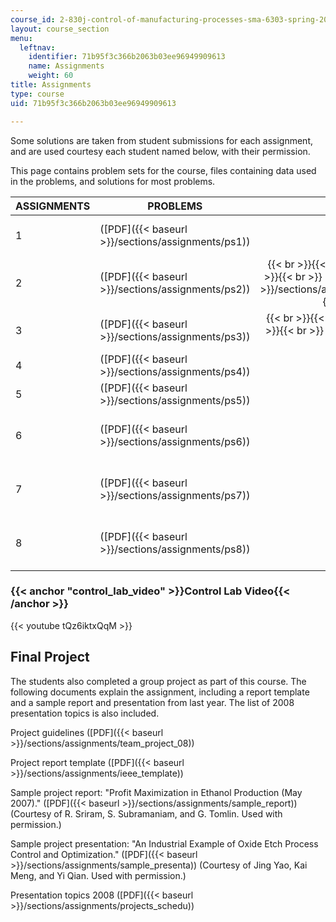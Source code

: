 ```yaml
---
course_id: 2-830j-control-of-manufacturing-processes-sma-6303-spring-2008
layout: course_section
menu:
  leftnav:
    identifier: 71b95f3c366b2063b03ee96949909613
    name: Assignments
    weight: 60
title: Assignments
type: course
uid: 71b95f3c366b2063b03ee96949909613

---
```


Some solutions are taken from student submissions for each assignment, and are used courtesy each student named below, with their permission.

This page contains problem sets for the course, files containing data used in the problems, and solutions for most problems.

| ASSIGNMENTS | PROBLEMS | DATA | SOLUTIONS |
| --- | --- | :-: | :-: |
| 1 | ([PDF]({{< baseurl >}}/sections/assignments/ps1)) | &nbsp; | ([PDF]({{< baseurl >}}/sections/assignments/sol1)) (Courtesy of Eehern Wong.) |
| 2 | ([PDF]({{< baseurl >}}/sections/assignments/ps2)) |  {{< br >}}{{< br >}} Problem 4:([XLS](/coursemedia/2-830j-control-of-manufacturing-processes-sma-6303-spring-2008/02f602dd7ec14aa83546427f012fbef2_24.xls)) {{< br >}}{{< br >}} [Control lab video]({{< baseurl >}}/sections/assignments#control_lab_video) {{< br >}}{{< br >}}  | ([PDF]({{< baseurl >}}/sections/assignments/sol2)) |
| 3 | ([PDF]({{< baseurl >}}/sections/assignments/ps3)) |  {{< br >}}{{< br >}} Problem 4: ([XLS](/coursemedia/2-830j-control-of-manufacturing-processes-sma-6303-spring-2008/716e83266c5b4425cd42cd39bbdbdaa2_34.xls)) {{< br >}}{{< br >}} Problem 5: ([XLS](/coursemedia/2-830j-control-of-manufacturing-processes-sma-6303-spring-2008/45cb4c475a5e60b0a1518aca7a7e9bcf_35.xls)) {{< br >}}{{< br >}}  | ([PDF]({{< baseurl >}}/sections/assignments/sol3)) |
| 4 | ([PDF]({{< baseurl >}}/sections/assignments/ps4)) | Problem 2: ([XLS](/coursemedia/2-830j-control-of-manufacturing-processes-sma-6303-spring-2008/04ab5cd0ffbfbfbaa0daec5bae6da509_42.xls)) | ([PDF]({{< baseurl >}}/sections/assignments/sol4)) |
| 5 | ([PDF]({{< baseurl >}}/sections/assignments/ps5)) | &nbsp; | ([PDF]({{< baseurl >}}/sections/assignments/sol5)) |
| 6 | ([PDF]({{< baseurl >}}/sections/assignments/ps6)) | Problem 1: ([XLS](/coursemedia/2-830j-control-of-manufacturing-processes-sma-6303-spring-2008/e8837bad2cdf9d37ea771229cd64a176_61.xls)) | ([PDF]({{< baseurl >}}/sections/assignments/sol6)) (Courtesy of Xiangyong Su, Koji Umeda, and Kaizhao Lee.) |
| 7 | ([PDF]({{< baseurl >}}/sections/assignments/ps7)) | Problem 3: ([XLS](/coursemedia/2-830j-control-of-manufacturing-processes-sma-6303-spring-2008/d7b4ec6f7f9823cf24628958622deee9_73.xls)) | ([PDF]({{< baseurl >}}/sections/assignments/sol7)) (Courtesy of Xiangyong Su and Richard Schwenke.) |
| 8 | ([PDF]({{< baseurl >}}/sections/assignments/ps8)) | Problem 1: ([XLS](/coursemedia/2-830j-control-of-manufacturing-processes-sma-6303-spring-2008/b328cb30f53cb2ec7e1e644d960fa088_81.xls)) | ([PDF]({{< baseurl >}}/sections/assignments/sol8)) (Courtesy of Mohammed Imani Nejad and Xiao Shen.) 

### {{< anchor "control_lab_video" >}}Control Lab Video{{< /anchor >}}

{{< youtube tQz6iktxQqM >}}

Final Project
-------------

The students also completed a group project as part of this course. The following documents explain the assignment, including a report template and a sample report and presentation from last year. The list of 2008 presentation topics is also included.

Project guidelines ([PDF]({{< baseurl >}}/sections/assignments/team_project_08))

Project report template ([PDF]({{< baseurl >}}/sections/assignments/ieee_template))

Sample project report: "Profit Maximization in Ethanol Production (May 2007)." ([PDF]({{< baseurl >}}/sections/assignments/sample_report)) (Courtesy of R. Sriram, S. Subramaniam, and G. Tomlin. Used with permission.)

Sample project presentation: "An Industrial Example of Oxide Etch Process Control and Optimization." ([PDF]({{< baseurl >}}/sections/assignments/sample_presenta)) (Courtesy of Jing Yao, Kai Meng, and Yi Qian. Used with permission.)

Presentation topics 2008 ([PDF]({{< baseurl >}}/sections/assignments/projects_schedu))